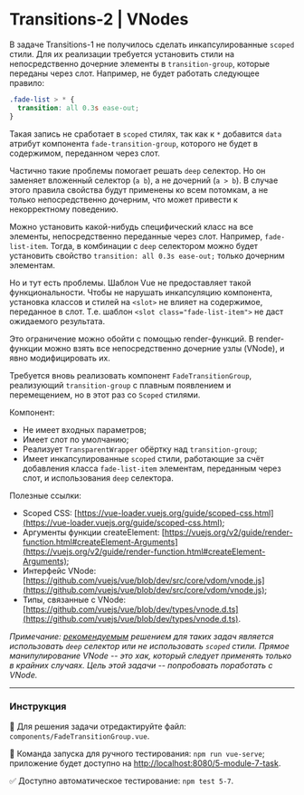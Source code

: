 # Transitions-2 | VNodes

В задаче Transitions-1 не получилось сделать инкапсулированные `scoped` стили. Для их реализации требуется установить стили на непосредственно дочерние элементы в `transition-group`, которые переданы через слот. Например, не будет работать следующее правило:

```css
.fade-list > * {
  transition: all 0.3s ease-out;
}
```

Такая запись не сработает в `scoped` стилях, так как к `*` добавится `data` атрибут компонента `fade-transition-group`, которого не будет в содержимом, переданном через слот.

Частично такие проблемы помогает решать `deep` селектор. Но он заменяет вложенный селектор (`a b`), а не дочерний (`a > b`). В случае этого правила свойства будут применены ко всем потомкам, а не только непосредственно дочерним, что может привести к некорректному поведению. 

Можно установить какой-нибудь специфический класс на все элементы, непосредственно переданные через слот. Например, `fade-list-item`. Тогда, в комбинации с `deep` селектором можно будет установить свойство `transition: all 0.3s ease-out;` только дочерним элементам. 

Но и тут есть проблемы. Шаблон Vue не предоставляет такой функциональности. Чтобы не нарушать инкапсуляцию компонента, установка классов и стилей на `<slot>` не влияет на содержимое, переданное в слот. Т.е. шаблон `<slot class="fade-list-item">` не даст ожидаемого результата. 

Это ограничение можно обойти с помощью render-функций. В render-функции можно взять все непосредственно дочерние узлы (VNode), и явно модифицировать их.

Требуется вновь реализовать компонент `FadeTransitionGroup`, реализующий `transition-group` с плавным появлением и перемещением, но в этот раз со `Scoped` стилями.

Компонент: 
- Не имеет входных параметров;
- Имеет слот по умолчанию;
- Реализует `TransparentWrapper` обёртку над `transition-group`;
- Имеет инкапсулированные `scoped` стили, работающие за счёт добавления класса `fade-list-item` элементам, переданным через слот, и использования `deep` селектора.

Полезные ссылки:
- Scoped CSS: [https://vue-loader.vuejs.org/guide/scoped-css.html](https://vue-loader.vuejs.org/guide/scoped-css.html);
- Аргументы функции createElement: [https://vuejs.org/v2/guide/render-function.html#createElement-Arguments](https://vuejs.org/v2/guide/render-function.html#createElement-Arguments);
- Интерфейс VNode: [https://github.com/vuejs/vue/blob/dev/src/core/vdom/vnode.js](https://github.com/vuejs/vue/blob/dev/src/core/vdom/vnode.js);
- Типы, связанные с VNode: [https://github.com/vuejs/vue/blob/dev/types/vnode.d.ts](https://github.com/vuejs/vue/blob/dev/types/vnode.d.ts).

*Примечание: [рекомендуемым](https://github.com/vuejs/vue/issues/9051) решением для таких задач является использовать `deep` селектор или не использовать `scoped` стили. Прямое манипулирование VNode -- это хак, который следует применять только в крайних случаях. Цель этой задачи -- попробовать поработать с VNode.*

---

### Инструкция

📝 Для решения задачи отредактируйте файл: `components/FadeTransitionGroup.vue`.

🚀 Команда запуска для ручного тестирования: `npm run vue-serve`;<br>
приложение будет доступно на [http://localhost:8080/5-module-7-task](http://localhost:8080/5-module-7-task).

✅ Доступно автоматическое тестирование: `npm test 5-7`.
